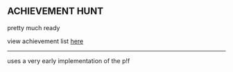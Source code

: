 ## ACHIEVEMENT HUNT

pretty much ready

view achievement list [here](https://plex1on.github.io/Achievement-Hunt)

---

uses a very early implementation of the p!f
